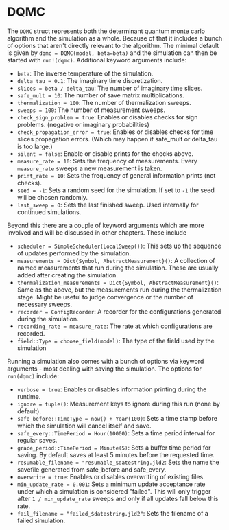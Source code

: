 # DQMC

The `DQMC` struct represents both the determinant quantum monte carlo algorithm and the simulation as a whole. Because of that it includes a bunch of options that aren't directly relevant to the algorithm. The minimal default is given by `dqmc = DQMC(model, beta=beta)` and the simulation can then be started with `run!(dqmc)`. Additional keyword arguments include:

* `beta`: The inverse temperature of the simulation.
* `delta_tau = 0.1`: The imaginary time discretization.
* `slices = beta / delta_tau`: The number of imaginary time slices.
* `safe_mult = 10`: The number of save matrix multiplications.
* `thermalization = 100`: The number of thermalization sweeps.
* `sweeps = 100`: The number of measurement sweeps.
* `check_sign_problem = true`: Enables or disables checks for sign problems. (negative or imaginary probabilities)
* `check_propagation_error = true`: Enables or disables checks for time slices propagation errors. (Which may happen if safe_mult or delta_tau is too large.)
* `silent = false`: Enable or disable prints for the checks above.
* `measure_rate = 10`: Sets the frequency of measurements. Every `measure_rate` sweeps a new measurement is taken.
* `print_rate = 10`: Sets the frequency of general information prints (not checks).
* `seed = -1`: Sets a random seed for the simulation. If set to `-1` the seed will be chosen randomly.
* `last_sweep = 0`: Sets the last finished sweep. Used internally for continued simulations.

Beyond this there are a couple of keyword arguments which are more involved and will be discussed in other chapters. These include

* `scheduler = SimpleScheduler(LocalSweep())`: This sets up the sequence of updates performed by the simulation.
* `measurements = Dict{Symbol, AbstractMeasurement}()`: A collection of named measurements that run during the simulation. These are usually added after creating the simulation.
* `thermalization_measurements = Dict{Symbol, AbstractMeasurement}()`: Same as the above, but the measurements run during the thermalization stage. Might be useful to judge convergence or the number of necessary sweeps.
* `recorder = ConfigRecorder`: A recorder for the configurations generated during the simulation.
* `recording_rate = measure_rate`: The rate at which configurations are recorded.
* `field::Type = choose_field(model)`: The type of the field used by the simulation

Running a simulation also comes with a bunch of options via keyword arguments - most dealing with saving the simulation. The options for `run(dqmc)` include:

* `verbose = true`: Enables or disables information printing during the runtime.
* `ignore = tuple()`: Measurement keys to ignore during this run (none by default).
* `safe_before::TimeType = now() + Year(100)`: Sets a time stamp before which the simulation will cancel itself and save.
* `safe_every::TimePeriod = Hour(10000)`: Sets a time period interval for regular saves.
* `grace_period::TimePeriod = Minute(5)`: Sets a buffer time period for saving. By default saves at least 5 minutes before the requested time.
* `resumable_filename = "resumable_$datestring.jld2`: Sets the name the savefile generated from safe_before and safe_every.
* `overwrite = true`: Enables or disables overwriting of existing files. 
* `min_update_rate = 0.001`: Sets a minimum update acceptance rate under which a simulation is considered "failed". This will only trigger after `1 / min_update_rate` sweeps and only if all updates fall below this rate.
* `fail_filename = "failed_$datestring.jld2"`: Sets the filename of a failed simulation.